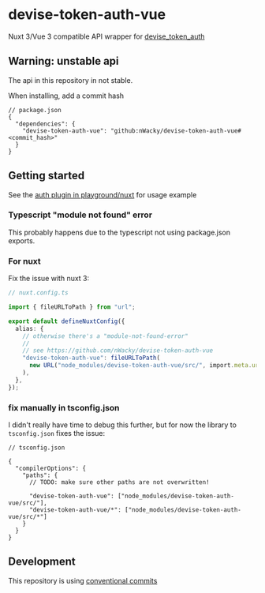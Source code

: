# devise-token-auth-vue

Nuxt 3/Vue 3 compatible API wrapper for [devise_token_auth](https://github.com/lynndylanhurley/devise_token_auth)

## Warning: unstable api

The api in this repository in not stable.

When installing, add a commit hash

```jsonc
// package.json
{
  "dependencies": {
    "devise-token-auth-vue": "github:nWacky/devise-token-auth-vue#<commit_hash>"
  }
}
```

## Getting started

See the [auth plugin in playground/nuxt](./playground/nuxt/plugins/auth.ts) for usage example

### Typescript "module not found" error

This probably happens due to the typescript not using package.json exports.

### For nuxt

Fix the issue with nuxt 3:

```ts
// nuxt.config.ts

import { fileURLToPath } from "url";

export default defineNuxtConfig({
  alias: {
    // otherwise there's a "module-not-found-error"
    //
    // see https://github.com/nWacky/devise-token-auth-vue
    "devise-token-auth-vue": fileURLToPath(
      new URL("node_modules/devise-token-auth-vue/src/", import.meta.url)
    ),
  },
});
```

### fix manually in tsconfig.json

I didn't really have time to debug this further, but for now the library to `tsconfig.json` fixes the issue:

```jsonc
// tsconfig.json

{
  "compilerOptions": {
    "paths": {
      // TODO: make sure other paths are not overwritten!

      "devise-token-auth-vue": ["node_modules/devise-token-auth-vue/src/"],
      "devise-token-auth-vue/*": ["node_modules/devise-token-auth-vue/src/*"]
    }
  }
}
```

## Development

This repository is using [conventional commits](https://www.conventionalcommits.org/en/v1.0.0/#summary)
